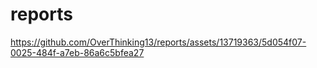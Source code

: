 # reports
https://github.com/OverThinking13/reports/assets/13719363/5d054f07-0025-484f-a7eb-86a6c5bfea27
